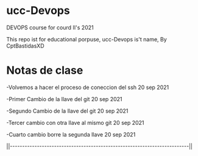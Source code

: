 # ucc-Devops
DEVOPS course for courd II's 2021

This repo ist for educational porpuse, ucc-Devops is't name, By CptBastidasXD


# Notas de clase 

-Volvemos a hacer el proceso de coneccion del ssh 20 sep 2021 

-Primer Cambio de la llave del git 20 sep 2021 

-Segundo Cambio de la llave del git 20 sep 2021 

-Tercer cambio con otra llave al mismo git 20 sep 2021 

-Cuarto cambio borre la segunda llave 20 sep 2021 

||-------------------------------------------------------------------------||
